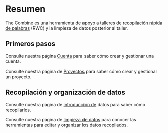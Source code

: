 # Resumen

The Combine es una herramienta de apoyo a talleres de
[recopilación rápida de palabras](https://www.sil.org/enterprise-news/rapid-word-collection-updated-approach-dictionary-creation)
(RWC) y la limpieza de datos posterior al taller.

## Primeros pasos

Consulte nuestra página [Cuenta](account.md) para saber cómo crear y gestionar una cuenta.

Consulte nuestra página de [Proyectos](project.md) para saber cómo crear y gestionar un proyecto.

## Recopilación y organización de datos

Consulte nuestra página de [introducción de](dataEntry.md) datos para saber cómo recopilarlos.

Consulte nuestra página de [limpieza de datos](goals.md) para conocer las herramientas para editar y organizar los datos
recopilados.

